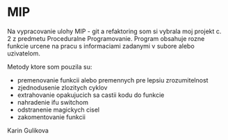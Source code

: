 # MIP
Na vypracovanie ulohy MIP - git a refaktoring som si vybrala moj projekt c. 2
z predmetu Proceduralne Programovanie. Program obsahuje rozne funkcie urcene na
pracu s informaciami zadanymi v subore alebo uzivatelom.

Metody ktore som pouzila su:
- premenovanie funkcii alebo premennych pre lepsiu zrozumitelnost
- zjednodusenie zlozitych cyklov
- extrahovanie opakujucich sa castii kodu do funkcie
- nahradenie ifu switchom
- odstranenie magickych cisel
- zakomentovanie funkcii

Karin Gulikova
